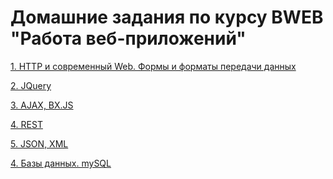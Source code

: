 # Домашние задания по курсу BWEB "Работа веб-приложений"


[1. HTTP и современный Web. Формы и форматы передачи данных](https://github.com/netology-code/bweb-homeworks/tree/main/1.%20HTTP)

[2. JQuery](https://github.com/netology-code/bweb-homeworks/tree/main/2.%20JQuery)

[3. AJAX, BX.JS](https://github.com/netology-code/bweb-homeworks/tree/main/3.%20AJAX%2C%20BX.JS)

[4. REST]()

[5. JSON, XML]()

[4. Базы данных. mySQL]()
